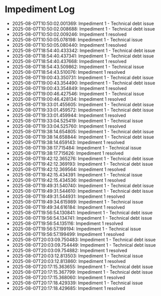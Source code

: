 # Impediment Log

- 2025-08-07T10:50:02.001369: Impediment 1 - Technical debt issue
- 2025-08-07T10:50:02.008688: Impediment 1 - Technical debt issue
- 2025-08-07T10:50:02.009246: Impediment 1 resolved
- 2025-08-07T10:50:05.078198: Impediment 1 - Technical issue
- 2025-08-07T10:50:05.080440: Impediment 1 resolved
- 2025-08-07T18:54:40.433342: Impediment 1 - Technical debt issue
- 2025-08-07T18:54:40.437341: Impediment 1 - Technical debt issue
- 2025-08-07T18:54:40.437668: Impediment 1 resolved
- 2025-08-07T18:54:43.509862: Impediment 1 - Technical issue
- 2025-08-07T18:54:43.510076: Impediment 1 resolved
- 2025-08-07T19:00:43.350731: Impediment 1 - Technical debt issue
- 2025-08-07T19:00:43.354490: Impediment 1 - Technical debt issue
- 2025-08-07T19:00:43.354849: Impediment 1 resolved
- 2025-08-07T19:00:46.427546: Impediment 1 - Technical issue
- 2025-08-07T19:00:46.428134: Impediment 1 resolved
- 2025-08-07T19:33:01.455605: Impediment 1 - Technical debt issue
- 2025-08-07T19:33:01.459572: Impediment 1 - Technical debt issue
- 2025-08-07T19:33:01.459944: Impediment 1 resolved
- 2025-08-07T19:33:04.525419: Impediment 1 - Technical issue
- 2025-08-07T19:33:04.525760: Impediment 1 resolved
- 2025-08-07T19:38:14.654805: Impediment 1 - Technical debt issue
- 2025-08-07T19:38:14.658844: Impediment 1 - Technical debt issue
- 2025-08-07T19:38:14.659143: Impediment 1 resolved
- 2025-08-07T19:38:17.715484: Impediment 1 - Technical issue
- 2025-08-07T19:38:17.715626: Impediment 1 resolved
- 2025-08-07T19:42:12.365276: Impediment 1 - Technical debt issue
- 2025-08-07T19:42:12.369193: Impediment 1 - Technical debt issue
- 2025-08-07T19:42:12.369564: Impediment 1 resolved
- 2025-08-07T19:42:15.434391: Impediment 1 - Technical issue
- 2025-08-07T19:42:15.434536: Impediment 1 resolved
- 2025-08-07T19:49:31.540740: Impediment 1 - Technical debt issue
- 2025-08-07T19:49:31.544610: Impediment 1 - Technical debt issue
- 2025-08-07T19:49:31.544931: Impediment 1 resolved
- 2025-08-07T19:49:34.615989: Impediment 1 - Technical issue
- 2025-08-07T19:49:34.616184: Impediment 1 resolved
- 2025-08-07T19:56:54.130841: Impediment 1 - Technical debt issue
- 2025-08-07T19:56:54.134741: Impediment 1 - Technical debt issue
- 2025-08-07T19:56:54.135116: Impediment 1 resolved
- 2025-08-07T19:56:57.199194: Impediment 1 - Technical issue
- 2025-08-07T19:56:57.199499: Impediment 1 resolved
- 2025-08-07T20:03:09.750483: Impediment 1 - Technical debt issue
- 2025-08-07T20:03:09.754449: Impediment 1 - Technical debt issue
- 2025-08-07T20:03:09.754882: Impediment 1 resolved
- 2025-08-07T20:03:12.813503: Impediment 1 - Technical issue
- 2025-08-07T20:03:12.813860: Impediment 1 resolved
- 2025-08-07T20:17:15.363655: Impediment 1 - Technical debt issue
- 2025-08-07T20:17:15.367799: Impediment 1 - Technical debt issue
- 2025-08-07T20:17:15.368060: Impediment 1 resolved
- 2025-08-07T20:17:18.429339: Impediment 1 - Technical issue
- 2025-08-07T20:17:18.429685: Impediment 1 resolved
